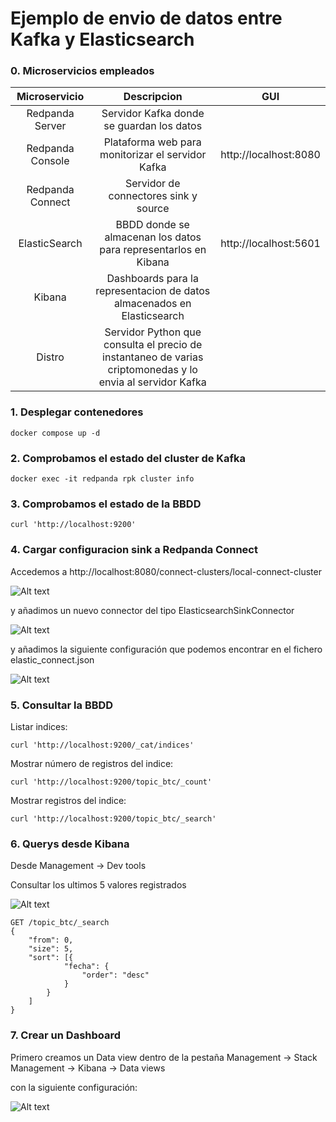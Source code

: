 # Ejemplo de envio de datos entre Kafka y Elasticsearch

### 0. Microservicios empleados

| Microservicio      | Descripcion |  GUI |
| :----:             |    :----:   |    :----:   |
| Redpanda Server    | Servidor Kafka donde se guardan los datos        | |
| Redpanda Console   | Plataforma web para monitorizar el servidor Kafka        | http://localhost:8080 |
| Redpanda Connect   | Servidor de connectores sink y source        | |
| ElasticSearch      | BBDD donde se almacenan los datos para representarlos en Kibana        | http://localhost:5601 |
| Kibana             | Dashboards para la representacion de datos almacenados en Elasticsearch       | |
| Distro             | Servidor Python que consulta el precio de instantaneo de varias criptomonedas y lo envia al servidor Kafka        | |


### 1. Desplegar contenedores

```docker compose up -d```

### 2. Comprobamos el estado del cluster de Kafka

```docker exec -it redpanda rpk cluster info```

### 3. Comprobamos el estado de la BBDD

``` curl 'http://localhost:9200' ```

### 4. Cargar configuracion sink a Redpanda Connect

Accedemos a http://localhost:8080/connect-clusters/local-connect-cluster 

![Alt text](redpanda1.png?raw=true "Redpanda Connect")

y añadimos un nuevo connector del tipo ElasticsearchSinkConnector

![Alt text](redpanda2.png?raw=true "Elastic")

y añadimos la siguiente configuración que podemos encontrar en el fichero elastic_connect.json

![Alt text](redpanda3.png?raw=true "json")

### 5. Consultar la BBDD

Listar indices:

```curl 'http://localhost:9200/_cat/indices' ```

Mostrar número de registros del indice:

``` curl 'http://localhost:9200/topic_btc/_count' ```

Mostrar registros del indice:

``` curl 'http://localhost:9200/topic_btc/_search' ```

### 6. Querys desde Kibana

Desde Management -> Dev tools

Consultar los ultimos 5 valores registrados

![Alt text](kibana1.png?raw=true "query")

```
GET /topic_btc/_search
{
    "from": 0,
    "size": 5,
    "sort": [{
            "fecha": {
                "order": "desc"
            }
        }
    ]
}
```

### 7. Crear un Dashboard

Primero creamos un Data view dentro de la pestaña Management -> Stack Management -> Kibana -> Data views

con la siguiente configuración:

![Alt text](kibana2.png?raw=true "Dashboard")

